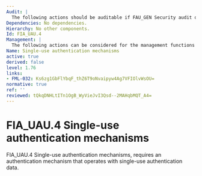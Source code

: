 ```yaml
---
Audit: |
  The following actions should be auditable if FAU_GEN Security audit data generation is included in the PP, PP-Module, functional package or ST: a) minimal: Attempts to reuse authentication data.
Dependencies: No dependencies.
Hierarchy: No other components.
Id: FIA_UAU.4
Management: |
  The following actions can be considered for the management functions in FMT: a) there are no management activities foreseen.
Name: Single-use authentication mechanisms
active: true
derived: false
level: 1.76
links:
- FML-032: Ks6zg1GbFlYbqF_thZ6T9oNvaipyw4Ag7VFIOlvWsOU=
normative: true
ref: ''
reviewed: tQkqDNHLtITn1OgB_WyVieJvI3Qsd--2MAHqbMQT_A4=
---
```


# FIA_UAU.4 Single-use authentication mechanisms

FIA_UAU.4 Single-use authentication mechanisms, requires an authentication mechanism that operates with single-use authentication data.